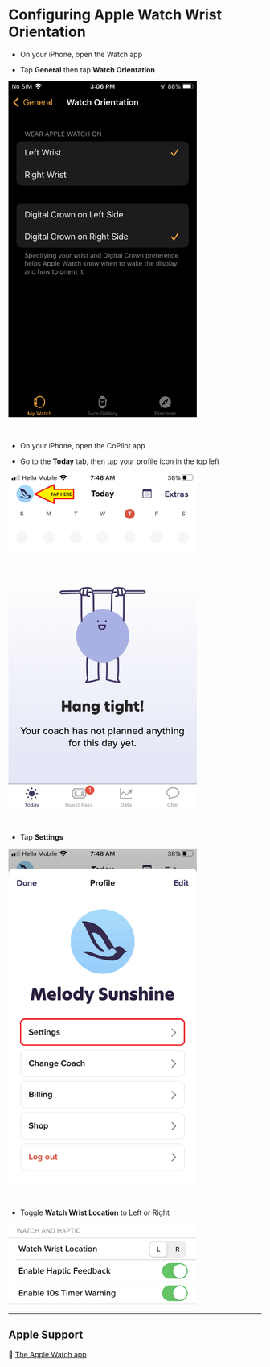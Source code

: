 # Configuring Apple Watch Wrist Orientation

- On your iPhone, open the Watch app

- Tap **General** then tap **Watch Orientation**

<img src="png/55c0f2f5e4c916f4f040d4f016e7bde3.png" width="375">

&nbsp;

- On your iPhone, open the CoPilot app

- Go to the **Today** tab, then tap your profile icon in the top left

<img src="png/b62eb6203b59aa1129499020860f0a01.png" width="375">

&nbsp;

- Tap **Settings**

<img src="png/a3f0b8683eb60cc22e8e7e451527640d.png" width="375">

&nbsp;

- Toggle **Watch Wrist Location** to Left or Right

<img src="png/0794c06fb95cb195c13cd969346ae29f.png" width="375">

---

## Apple Support

🔗 [The Apple Watch app](https://support.apple.com/guide/watch/the-apple-watch-app-apd65b3ed73d/watchos)
